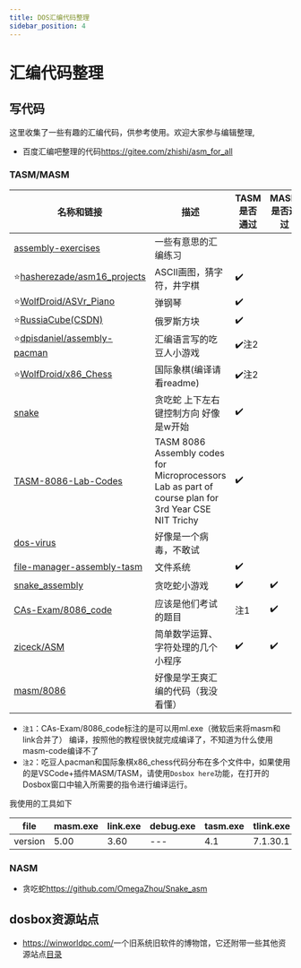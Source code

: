 ```yaml
---
title: DOS汇编代码整理
sidebar_position: 4
---
```


# 汇编代码整理

## 写代码

这里收集了一些有趣的汇编代码，供参考使用。欢迎大家参与编辑整理,

- 百度汇编吧整理的代码<https://gitee.com/zhishi/asm_for_all>

### TASM/MASM

|名称和链接|描述|TASM是否通过|MASM是否通过|
|---|----|---|--|
|[assembly-exercises](https://github.com/Yibo-Li/assembly-exercises) |一些有意思的汇编练习|||
|:star:[hasherezade/asm16_projects](https://github.com/hasherezade/asm16_projects)|ASCII画图，猜字符，井字棋|:heavy_check_mark:||
|:star:[WolfDroid/ASVr_Piano](https://github.com/WolfDroid/ASVr_Piano)|弹钢琴|:heavy_check_mark:||
|:star:[RussiaCube(CSDN)](https://blog.csdn.net/zjbh89757/article/details/53816106)|俄罗斯方块|:heavy_check_mark:||
|:star:[dpisdaniel/assembly-pacman](https://github.com/dpisdaniel/assembly-pacman)|汇编语言写的吃豆人小游戏|:heavy_check_mark:注2||
|:star:[WolfDroid/x86_Chess](https://github.com/WolfDroid/x86_Chess)|国际象棋(编译请看readme)|:heavy_check_mark:注2||
|[snake](https://github.com/bengabay11/snake)|贪吃蛇 上下左右键控制方向 好像是w开始|:heavy_check_mark:||
|[TASM-8086-Lab-Codes](https://github.com/shb9019/TASM-8086-Lab-Codes)|TASM 8086 Assembly codes for Microprocessors Lab as part of course plan for 3rd Year CSE NIT Trichy|:heavy_check_mark:||
|[dos-virus](https://github.com/johangardhage/dos-virus)|好像是一个病毒，不敢试|  ||
|[file-manager-assembly-tasm](https://github.com/pishangujeniya/file-manager-assembly-tasm)|文件系统|:heavy_check_mark:||
|[snake_assembly](https://github.com/ymizrachi5/snake_assembly)|贪吃蛇小游戏| :heavy_check_mark: |:heavy_check_mark:|
|[CAs-Exam/8086_code](https://github.com/SandroSartoni/CAs-Exam/tree/master/8086_code)|应该是他们考试的题目| 注1                |:heavy_check_mark:|
|[ziceck/ASM](https://github.com/ziceck/ASM)|简单数学运算、字符处理的几个小程序| :heavy_check_mark: |:heavy_check_mark:|
|[masm/8086](https://github.com/wangzimei/masm/tree/master/8086)|好像是学王爽汇编的代码（我没看懂）|||

- `注1`：CAs-Exam/8086_code标注的是可以用ml.exe（微软后来将masm和link合并了） 编译，按照他的教程很快就完成编译了，不知道为什么使用masm-code编译不了
- `注2`：吃豆人pacman和国际象棋x86_chess代码分布在多个文件中，如果使用的是VSCode+插件MASM/TASM，请使用`Dosbox here`功能，在打开的Dosbox窗口中输入所需要的指令进行编译运行。

我使用的工具如下

|file|masm.exe|link.exe|debug.exe|tasm.exe|tlink.exe|td.exe|
|---|----------|----------|----------|---------|----------|------|
|version|5.00|3.60|---|4.1|7.1.30.1|--|

### NASM

- 贪吃蛇<https://github.com/OmegaZhou/Snake_asm>

## dosbox资源站点

- <https://winworldpc.com/>一个旧系统旧软件的博物馆，它还附带一些其他资源站点[目录](https://winworldpc.com/links)


